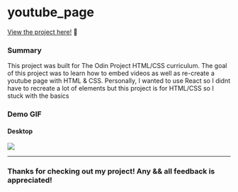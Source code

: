 # youtube_page

<p><a href="https://kfig21.github.io/youtube_page/" target="_blank" rel="noopener noreferrer">View the project here!</a> 👀</p>

<h3>Summary</h3>
<p>This project was built for The Odin Project HTML/CSS curriculum. The goal of this project was to learn how to embed videos as well as re-create a youtube page with HTML & CSS. Personally, I wanted to use React so I didnt have to recreate a lot of elements but this project is for HTML/CSS so I stuck with the basics</p>

<h3>Demo GIF</h3>

<h4>Desktop</h4>

![](demo.gif)

-----------------------------

<h3>Thanks for checking out my project! Any && all feedback is appreciated!</h3>
